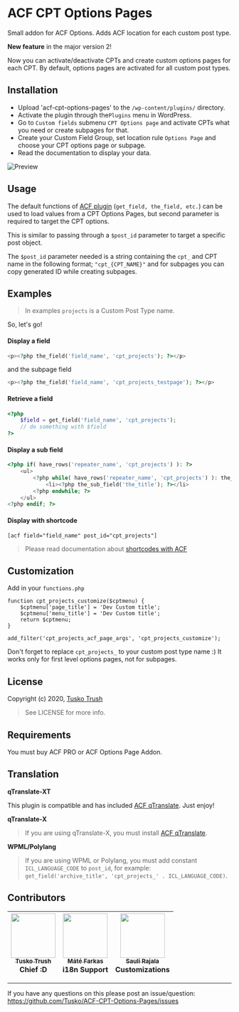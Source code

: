 # ACF CPT Options Pages

Small addon for ACF Options. Adds ACF location for each custom post type.

**New feature** in the major version 2!

Now you can activate/deactivate CPTs and create custom options pages for each CPT.
By default, options pages are activated for all custom post types.

## Installation

+ Upload 'acf-cpt-options-pages' to the `/wp-content/plugins/` directory.
+ Activate the plugin through the`Plugins` menu in WordPress.
+ Go to `Custom fields` submenu `CPT Options page` and activate CPTs what you need or create subpages for that.
+ Create your Custom Field Group, set location rule `Options Page` and choose your CPT options page or subpage.
+ Read the documentation to display your data.

![Preview](http://arsmoon.stream/cpt-acf-options.png)

## Usage

The default functions of [ACF plugin](http://www.advancedcustomfields.com/ "Advanced Custom Fields") (`get_field, the_field, etc.`) can be used to load values from a CPT Options Pages, but second parameter is required to target the CPT options.

This is similar to passing through a `$post_id` parameter to target a specific post object.

The `$post_id` parameter needed is a string containing the `cpt_` and CPT name in the following format; `"cpt_{CPT_NAME}"` and for subpages you can copy generated ID while creating subpages.

## Examples

>In examples `projects` is a Custom Post Type name.

So, let's go!

#### Display a field
```php
<p><?php the_field('field_name', 'cpt_projects'); ?></p>
```

and the subpage field

```php
<p><?php the_field('field_name', 'cpt_projects_testpage'); ?></p>
```

#### Retrieve a field
```php
<?php
    $field = get_field('field_name', 'cpt_projects');
    // do something with $field
?>
```
#### Display a sub field
```php
<?php if( have_rows('repeater_name', 'cpt_projects') ): ?>
    <ul>
        <?php while( have_rows('repeater_name', 'cpt_projects') ): the_row(); ?>
            <li><?php the_sub_field('the_title'); ?></li>
        <?php endwhile; ?>
    </ul>
<?php endif; ?>
```
#### Display with shortcode

```
[acf field="field_name" post_id="cpt_projects"]
```

> Please read documentation about [shortcodes with ACF](http://www.advancedcustomfields.com/resources/shortcode/ "ACF Shortcode")

## Customization

Add in your `functions.php`

```
function cpt_projects_customize($cptmenu) {
    $cptmenu['page_title'] = 'Dev Custom title';
    $cptmenu['menu_title'] = 'Dev Custom title';
    return $cptmenu;
}

add_filter('cpt_projects_acf_page_args', 'cpt_projects_customize');
```

Don't forget to replace `cpt_projects_` to your custom post type name :)
It works only for first level options pages, not for subpages.

## License

Copyright (c) 2020, [Tusko Trush](https://frontend.im/?github "Front-End Developer")

> See LICENSE for more info.

## Requirements

You must buy ACF PRO or ACF Options Page Addon.


## Translation

**qTranslate-XT**

This plugin is compatible and has included [ACF qTranslate](https://uk.wordpress.org/plugins/acf-qtranslate/ "ACF qTranslate").
Just enjoy!

**qTranslate-X**

> If you are using qTranslate-X, you must install [ACF qTranslate](https://uk.wordpress.org/plugins/acf-qtranslate/ "ACF qTranslate").

**WPML/Polylang**

> If you are using WPML or Polylang, you must add constant `ICL_LANGUAGE_CODE` to `post_id`,
for example: `get_field('archive_title', 'cpt_projects_' . ICL_LANGUAGE_CODE)`.

## Contributors

<!-- ALL-CONTRIBUTORS-LIST:START - Do not remove or modify this section -->
 [<img src="https://avatars.githubusercontent.com/u/2039259" width="100px;"/><br /><sub>Tusko Trush</sub>](https://github.com/tusko?github)<br /> Chief :D | [<img src="https://avatars.githubusercontent.com/u/1512067" width="100px;"/><br /><sub>Máté Farkas</sub>](https://github.com/wolfika)<br /> i18n Support | [<img src="https://avatars.githubusercontent.com/u/5536354" width="100px;"/><br /><sub>Sauli Rajala</sub>](https://github.com/saulirajala)<br /> Customizations
--- | --- | ---
<!-- ALL-CONTRIBUTORS-LIST:END -->

---------------
If you have any questions on this please post an issue/question: https://github.com/Tusko/ACF-CPT-Options-Pages/issues
